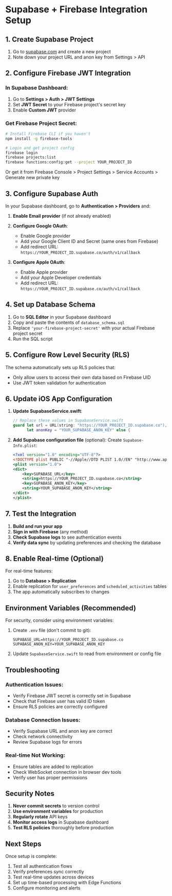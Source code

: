 # Supabase + Firebase Integration Setup

## 1. Create Supabase Project

1. Go to [supabase.com](https://supabase.com) and create a new project
2. Note down your project URL and anon key from Settings > API

## 2. Configure Firebase JWT Integration

### In Supabase Dashboard:

1. Go to **Settings > Auth > JWT Settings**
2. Set **JWT Secret** to your Firebase project's secret key
3. Enable **Custom JWT** provider

### Get Firebase Project Secret:
```bash
# Install Firebase CLI if you haven't
npm install -g firebase-tools

# Login and get project config
firebase login
firebase projects:list
firebase functions:config:get --project YOUR_PROJECT_ID
```

Or get it from Firebase Console > Project Settings > Service Accounts > Generate new private key

## 3. Configure Supabase Auth

In your Supabase dashboard, go to **Authentication > Providers** and:

1. **Enable Email provider** (if not already enabled)
2. **Configure Google OAuth**:
   - Enable Google provider
   - Add your Google Client ID and Secret (same ones from Firebase)
   - Add redirect URL: `https://YOUR_PROJECT_ID.supabase.co/auth/v1/callback`

3. **Configure Apple OAuth**:
   - Enable Apple provider  
   - Add your Apple Developer credentials
   - Add redirect URL: `https://YOUR_PROJECT_ID.supabase.co/auth/v1/callback`

## 4. Set up Database Schema

1. Go to **SQL Editor** in your Supabase dashboard
2. Copy and paste the contents of `database_schema.sql`
3. Replace `'your-firebase-project-secret'` with your actual Firebase project secret
4. Run the SQL script

## 5. Configure Row Level Security (RLS)

The schema automatically sets up RLS policies that:
- Only allow users to access their own data based on Firebase UID
- Use JWT token validation for authentication

## 6. Update iOS App Configuration

1. **Update SupabaseService.swift**:
   ```swift
   // Replace these values in SupabaseService.swift
   guard let url = URL(string: "https://YOUR_PROJECT_ID.supabase.co"),
         let anonKey = "YOUR_SUPABASE_ANON_KEY" else {
   ```

2. **Add Supabase configuration file** (optional):
   Create `Supabase-Info.plist`:
   ```xml
   <?xml version="1.0" encoding="UTF-8"?>
   <!DOCTYPE plist PUBLIC "-//Apple//DTD PLIST 1.0//EN" "http://www.apple.com/DTDs/PropertyList-1.0.dtd">
   <plist version="1.0">
   <dict>
       <key>SUPABASE_URL</key>
       <string>https://YOUR_PROJECT_ID.supabase.co</string>
       <key>SUPABASE_ANON_KEY</key>
       <string>YOUR_SUPABASE_ANON_KEY</string>
   </dict>
   </plist>
   ```

## 7. Test the Integration

1. **Build and run your app**
2. **Sign in with Firebase** (any method)
3. **Check Supabase logs** to see authentication events
4. **Verify data sync** by updating preferences and checking the database

## 8. Enable Real-time (Optional)

For real-time features:
1. Go to **Database > Replication**
2. Enable replication for `user_preferences` and `scheduled_activities` tables
3. The app automatically subscribes to changes

## Environment Variables (Recommended)

For security, consider using environment variables:

1. Create `.env` file (don't commit to git):
   ```
   SUPABASE_URL=https://YOUR_PROJECT_ID.supabase.co
   SUPABASE_ANON_KEY=YOUR_SUPABASE_ANON_KEY
   ```

2. Update `SupabaseService.swift` to read from environment or config file

## Troubleshooting

### Authentication Issues:
- Verify Firebase JWT secret is correctly set in Supabase
- Check that Firebase user has valid ID token
- Ensure RLS policies are correctly configured

### Database Connection Issues:
- Verify Supabase URL and anon key are correct
- Check network connectivity
- Review Supabase logs for errors

### Real-time Not Working:
- Ensure tables are added to replication
- Check WebSocket connection in browser dev tools
- Verify user has proper permissions

## Security Notes

1. **Never commit secrets** to version control
2. **Use environment variables** for production
3. **Regularly rotate** API keys
4. **Monitor access logs** in Supabase dashboard
5. **Test RLS policies** thoroughly before production

## Next Steps

Once setup is complete:
1. Test all authentication flows
2. Verify preferences sync correctly
3. Test real-time updates across devices
4. Set up time-based processing with Edge Functions
5. Configure monitoring and alerts